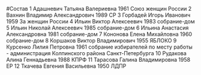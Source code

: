 #Состав
1 Адашневич Татьяна Валериевна 1961 Союз женщин России
2 Вахнин Владимир Александрович 1989 СР
3 Горбадей Игорь Иванович 1959 За женщин России
4 Ильин Виктор Алексеевич 1983 собрание-дом
5 Ильин Николай Алексеевич 1985 собрание-дом
6 Ильина Анастасия Александровна 1981 собрание-дом
7 Кононова Елена Михайловна 1960 собрание-дом
8 Коршаков Виктор Владимирович 1955 ЯБЛОКО
9 Курсенко Лилия Петровна 1961 собрание избирателей по месту работы - администрация Колпинского района Санкт-Петербурга
10 Рудакова Алина Геннадьевна 1988 КПРФ
11 Тарасова Галина Владимировна 1958 ЕР
12 Ткачева Евгения Васильевна 1950 ЛДПР
